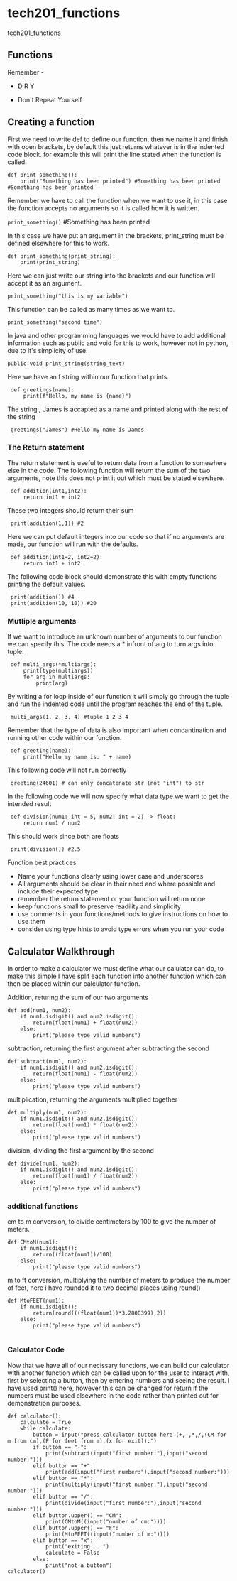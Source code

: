# tech201_functions
tech201_functions

## Functions
Remember -
- D R Y

- Don't Repeat Yourself

## Creating a function

First we need to write def to define our function, then we name it and finish with open brackets,
by default this just returns whatever is in the indented code block. for example this will print the line stated when the function is called.
```
def print_something():
    print("Something has been printed") #Something has been printed #Something has been printed
```
    
Remember we have to call the function when we want to use it, in this case the function accepts no arguments so it is called how it is written.

`print_something()` #Something has been printed

In this case we have put an argument in the brackets, print_string must be defined elsewhere for this to work.

```
def print_something(print_string):
    print(print_string)
```

Here we can just write our string into the brackets and our function will accept it as an argument.

`print_something("this is my variable")`

This function can be called as many times as we want to.

`print_something("second time")`

In java and other programming languages we would have to add additional information such as public and void for this to work, however not in python, due to it's simplicity of use.

`public void print_string(string_text)`

Here we have an f string within our function that prints.

```
 def greetings(name):
     print(f"Hello, my name is {name}")
```

The string , James is accapted as a name and printed along with the rest of the string
```
 greetings("James") #Hello my name is James
```

### The Return statement
The return statement is useful to return data from a function to somewhere else in the code.
The following function will return the sum of the two arguments, note this does not print it out which must be stated elsewhere.

```
 def addition(int1,int2):
     return int1 + int2
```

These two integers should return their sum

```
 print(addition(1,1)) #2
```

Here we can put default integers into our code so that if no arguments are made, our function will run with the defaults.


```
 def addition(int1=2, int2=2):
     return int1 + int2
```

The following code block should demonstrate this with empty functions printing the default values.


```
 print(addition()) #4
 print(addition(10, 10)) #20
```

### Mutliple arguments

If we want to introduce an unknown number of arguments to our function we can specify this.
The code needs a * infront of arg to turn args into tuple.

```
 def multi_args(*multiargs):
     print(type(multiargs))
     for arg in multiargs:
         print(arg)
```
By writing a for loop inside of our function it will simply go through the tuple and run the indented code until the program reaches the end of the tuple.
```
 multi_args(1, 2, 3, 4) #tuple 1 2 3 4
```
Remember that the type of data is also important when concantination and running other code within our function.
```
 def greeting(name):
     print("Hello my name is: " + name)
```
This following code will not run correctly
```
 greeting(24601) # can only concatenate str (not "int") to str
```

In the following code we will now specify what data type we want to get the intended result

```
 def division(num1: int = 5, num2: int = 2) -> float:
     return num1 / num2
```
This should work since both are floats
```
 print(division()) #2.5
```

Function best practices

- Name your functions clearly using lower case and underscores
- All arguments should be clear in their need and where possible and include their expected type
- remember the return statement or your function will return none
- keep functions small to preserve readility and simplicity
- use comments in your functions/methods to give instructions on how to use them
- consider using type hints to avoid type errors when you run your code

## Calculator Walkthrough

In order to make a calculator we must define what our calulator can do, to make this simple I have split each function into another function which can then be placed within our calculator function.

Addition, returing the sum of our two arguments
```
def add(num1, num2):
    if num1.isdigit() and num2.isdigit():
        return(float(num1) + float(num2))
    else:
        print("please type valid numbers")
```
subtraction, returning the first argument after subtracting the second
```
def subtract(num1, num2):
    if num1.isdigit() and num2.isdigit():
        return(float(num1) - float(num2))
    else:
        print("please type valid numbers")
```
multiplication, returning the arguments multiplied together
```
def multiply(num1, num2):
    if num1.isdigit() and num2.isdigit():
        return(float(num1) * float(num2))
    else:
        print("please type valid numbers")
```
division, dividing the first argument by the second
```
def divide(num1, num2):
    if num1.isdigit() and num2.isdigit():
        return(float(num1) / float(num2))
    else:
        print("please type valid numbers")
```
### additional functions

cm to m conversion, to divide centimeters by 100 to give the number of meters.

```
def CMtoM(num1):
    if num1.isdigit():
        return((float(num1))/100)
    else:
        print("please type valid numbers")
```

m to ft conversion, multiplying the number of meters to produce the number of feet, here i have rounded it to two decimal places using round()
```
def MtoFEET(num1):
    if num1.isdigit():
        return(round(((float(num1))*3.2808399),2))
    else:
        print("please type valid numbers")
    
```


### Calculator Code

Now that we have all of our necissary functions, we can build our calculator with another function which can be called upon for the user to interact with, first by selecting a button, then by entering numbers and seeing the result.
I have used print() here, however this can be changed for return if the numbers must be used elsewhere in the code rather than printed out for demonstration purposes. 
```
def calculator():
    calculate = True
    while calculate:
        button = input("press calculator button here (+,-,*,/,(CM for m from cm),(F for feet from m),(x for exit)):")
        if button == "-":
            print(subtract(input("first number:"),input("second number:")))
        elif button == "+":
            print(add(input("first number:"),input("second number:")))
        elif button == "*":
            print(multiply(input("first number:"),input("second number:")))
        elif button == "/":
            print(divide(input("first number:"),input("second number:")))
        elif button.upper() == "CM":
            print(CMtoM((input("number of cm:"))))
        elif button.upper() == "F":
            print(MtoFEET((input("number of m:"))))
        elif button == "x":
            print("exiting ...")
            calculate = False
        else:
            print("not a button")
calculator()
```
